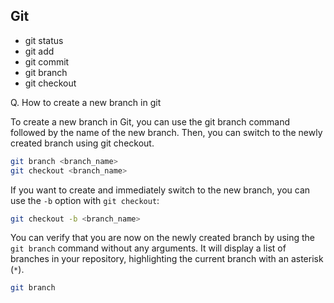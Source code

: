 ## Git

- git status
- git add
- git commit
- git branch
- git checkout

Q. How to create a new branch in git

To create a new branch in Git, you can use the git branch command followed by the name of the new branch. Then, you can switch to the newly created branch using git checkout.

```bash
git branch <branch_name>
git checkout <branch_name>
```

If you want to create and immediately switch to the new branch, you can use the `-b` option with `git checkout`:

```bash
git checkout -b <branch_name>
```

You can verify that you are now on the newly created branch by using the `git branch` command without any arguments. It will display a list of branches in your repository, highlighting the current branch with an asterisk (`*`).

```bash
git branch
```

